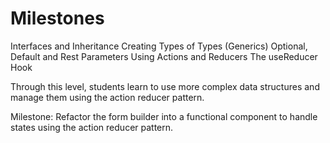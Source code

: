 # Milestones
Interfaces and Inheritance
Creating Types of Types (Generics)
Optional, Default and Rest Parameters
Using Actions and Reducers
The useReducer Hook

Through this level, students learn to use more complex data structures and manage them using the action reducer pattern.

Milestone: Refactor the form builder into a functional component to handle states using the action reducer pattern.
